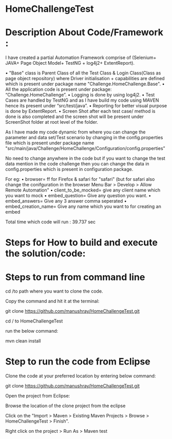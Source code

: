 # HomeChallengeTest

# Description About Code/Framework :

I have created a partial Automation Framework comprise of (Selenium+ JAVA+ Page Object Model+ TestNG + log4j2+ ExtentReport).

• "Base" class is Parent Class of all the Test Class & Login Class(Class as page object repository) where Driver initialisation + capabilities are defined which is present under package name "Challenge.HomeChallenge.Base".
• All the application code is present under package: “Challenge.HomeChallenge”.
• Logging is done by using log4j2. 
• Test Cases are handled by TestNG and as I have build my code using MAVEN hence its present under “src/test/java”.
• Reporting for better visual purpose is done by ExtentReport.
• Screen Shot after each test case/ method is done is also completed and the screen shot will be present under ScreenShot folder at root level of the folder.


As I have made my code dynamic from where you can change the parameter and data set/Test scenario by changing in the config.properties file which is present under package name "src/main/java/Challenge/HomeChallenge/Configuration/config.properties”

No need to change anywhere in the code but if you want to change the test data mention in the code challenge then you can change the data in config.properties which is present in configuration package.

For eg:
• browser= ff for Firefox & safari for "safari" (but for safari also change the conifguration in the browser Menu Bar > Develop > Allow Remote Automation"
• client_to_be_mocked= give any client name which you want to mock
• embed_question= Give any question you want.
• embed_answers= Give any 3 answer comma seperated
• embed_creation_name= Give any name which you want to for creating an embed

Total time which code will run : 39.737 sec

# Steps for How to build and execute the solution/code:

# Steps to run from command line

cd /to path where you want to clone the code.

Copy the command and hit it at the terminal:

git clone https://github.com/manushray/HomeChallengeTest.git

cd / to HomeChallengeTest

run the below command:

mvn clean install

# Step to run the code from Eclipse

Clone the code at your preferred location by entering below command:

git clone https://github.com/manushray/HomeChallengeTest.git

Open the project from Eclipse:

Browse the location of the clone project from the eclipse

Click on the "Import > Maven > Existing Maven Projects > Browse > HomeChallengeTest > Finish".

Right click on the project > Run As > Maven test
